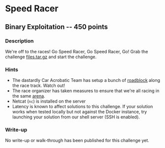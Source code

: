 # Speed Racer

## Binary Exploitation -- 450 points

### Description

We're off to the races! Go Speed Racer, Go Speed Racer, Go! Grab the challenge [files.tar.gz](./files.tar.gz) and start the challenge.

### Hints

* The dastardly Car Acrobatic Team has setup a bunch of [roadblock](https://github.com/angrave/SystemProgramming/wiki/Synchronization,-Part-1:-Mutex-Locks) along the race track. Watch out!
* The race organizer has taken measures to ensure that we're all racing in the same [arena](https://sourceware.org/glibc/wiki/MallocInternals#Arenas_and_Heaps).
* Netcat (`nc`) is installed on the server
* Latency is known to affect solutions to this challenge. If your solution works when tested locally but not against the Docker instance, try launching your solution from our shell server (SSH is enabled).


### Write-up

No write-up or walk-through has been published for this challenge yet.

